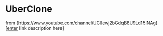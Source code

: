 # UberClone
from 
{https://www.youtube.com/channel/UCllewj2bGdqB8U9Ld15INAg}[enter link description here]
